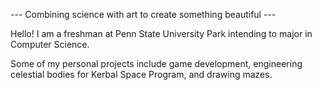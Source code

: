 --- Combining science with art to create something beautiful ---

Hello! I am a freshman at Penn State University Park intending to major in Computer Science.

Some of my personal projects include game development, engineering celestial bodies for Kerbal Space Program, and drawing mazes.
<!---
WyattPetula/WyattPetula is a ✨ special ✨ repository because its `README.md` (this file) appears on your GitHub profile.
You can click the Preview link to take a look at your changes.
--->
